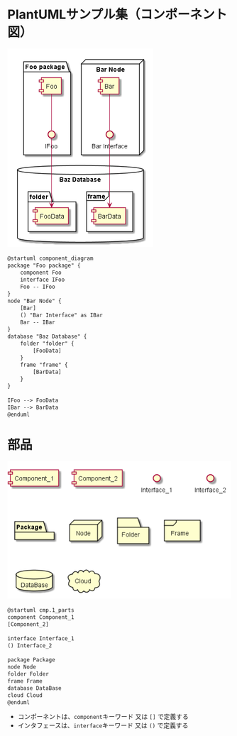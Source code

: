 # PlantUMLサンプル集（コンポーネント図）

![](component-diagram/component_diagram.png)
```
@startuml component_diagram
package "Foo package" {
    component Foo
    interface IFoo
    Foo -- IFoo
}
node "Bar Node" {
    [Bar]
    () "Bar Interface" as IBar
    Bar -- IBar
}
database "Baz Database" {
    folder "folder" {
        [FooData]
    }
    frame "frame" {
        [BarData]
    }
}

IFoo --> FooData
IBar --> BarData
@enduml
```

# 部品

![](component-diagram/cmp.1_parts.png)
```
@startuml cmp.1_parts
component Component_1
[Component_2]

interface Interface_1
() Interface_2

package Package
node Node
folder Folder
frame Frame
database DataBase
cloud Cloud
@enduml
```

- コンポーネントは、`component`キーワード 又は `[]` で定義する
- インタフェースは、`interface`キーワード 又は `()` で定義する
